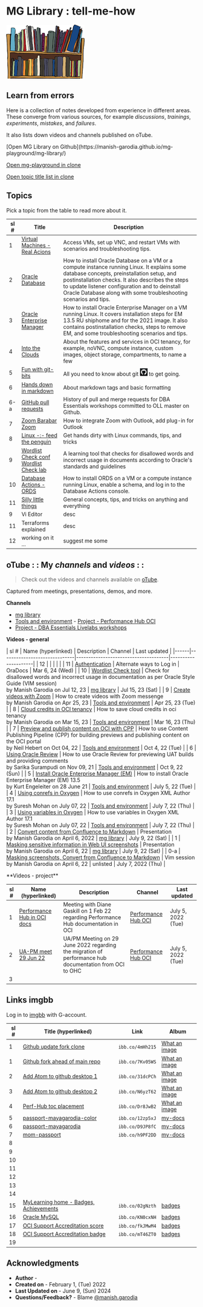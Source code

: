 # MG Library : tell-me-how

![mg library](./../images/mg-library.png " ")

## Learn from errors

Here is a collection of notes developed from experience in different areas. These converge from various sources, for example *discussions*, *trainings*, *experiments*, *mistakes*, and *failures*.

It also lists down videos and channels published on oTube.

<if type="hidden">
[Open MG Library on Github](https://manish-garodia.github.io/mg-playground/mg-library/)

[Open mg-playground in clone](http://127.0.0.1:5500/mg-playground/z-sandbox/)

[Open topic title list in clone](http://127.0.0.1:5500/mg-playground/topic-title/)
</if>

## Topics

Pick a topic from the table to read more about it.

| sl # | Title                         | Description                |
|------|-------------------------------|----------------------------|
| 1    | [Virtual Machines - Real Acions](https://manish-garodia.github.io/mg-playground/topic-title/vm-real-axons/) | Access VMs, set up VNC, and restart VMs with scenarios and troubleshooting tips. |
| 2    | [Oracle Database](https://manish-garodia.github.io/mg-playground/topic-title/oracle-db/) | How to install Oracle Database on a VM or a compute instance running Linux. It explains some database concepts, preinstallation setup, and postinstallation checks. It also describes the steps to update listener configuration and to deinstall Oracle Database along with some troubleshooting scenarios and tips. |
| 3    | [Oracle Enterprise Manager](https://manish-garodia.github.io/mg-playground/topic-title/oracle-em/) | How to install Oracle Enterprise Manager on a VM running Linux. It covers installation steps for EM 13.5 RU shiphome and for the 2021 image. It also contains postinstallation checks, steps to remove EM, and some troubleshooting scenarios and tips. |
| 4    | [Into the Clouds](https://manish-garodia.github.io/mg-playground/topic-title/into-the-clouds/) | About the features and services in OCI tenancy, for example, noVNC, compute instance, custom images, object storage, compartments, to name a few |
| 5    | [Fun with git-bits](https://manish-garodia.github.io/mg-playground/topic-title/fun-with-git-bits/) | All you need to know about git ![git](./procedures/fun-with-git-bits/images/git-black-small.png) to get going. |
| 6    | [Hands down in markdown](https://manish-garodia.github.io/mg-playground/topic-title/hands-down-in-md/) | About markdown tags and basic formatting |
| <if type="hidden">6-a    | [GitHub pull requests](https://manish-garodia.github.io/mg-playground/topic-title/github-pr/) | History of pull and merge requests for DBA Essentials workshops committed to OLL master on Github. </if> |
| 7    | [Zoom Barabar Zoom](https://manish-garodia.github.io/mg-playground/topic-title/zoom-barabar-zoom/) | How to integrate Zoom with Outlook, add plug-in for Outlook |
| 8    | [Linux -:- feed the penguin](https://manish-garodia.github.io/mg-playground/topic-title/linux-feed-penguin/) | Get hands dirty with Linux commands, tips, and tricks |
| 9    | [Wordlist Check conf](https://confluence.oraclecorp.com/confluence/x/XQkasQE) [Wordlist Check lab](https://manish-garodia.github.io/mg-playground/topic-title/wordlist-check/) | A learning tool that checks for disallowed words and incorrect usage in documents according to Oracle's standards and guidelines |
| 10     | [Database Actions - ORDS](https://manish-garodia.github.io/mg-playground/topic-title/db-actions-ords/) | How to install ORDS on a VM or a compute instance running Linux, enable a schema, and log in to the Database Actions console. |
| 11     | [Silly little things](https://manish-garodia.github.io/mg-playground/topic-title/silly-little-things/) | General concepts, tips, and tricks on anything and everything |
| <if type="hidden">9    | Vi Editor | desc |
| 11    | Terraforms explained | desc </if> |
| 12    | working on it ... | suggest me some |

## oTube : : My *channels* and *videos* : :

> Check out the videos and channels available on [oTube](https://otube.oracle.com/).

Captured from meetings, presentations, demos, and more.

**Channels**

 - [mg library](https://otube.oracle.com/channel/t/257943902)
 - [Tools and environment](https://otube.oracle.com/channel/t/257957572)
<if type="hidden"> - [Project - Performance Hub OCI](https://otube.oracle.com/channel/t/261319662)
 - [Project - DBA Essentials Livelabs workshops](https://otube.oracle.com/channel/t/257943952)</if>

**Videos - general**

| sl # | Name (hyperlinked)           | Description                          | Channel             | <if type="hidden">Last updated |</if>
|------|------------------------------|--------------------------------------|---------------------|
| 12   | | | | |
| 11   | [Authentication](https://oradocs.oracle.com/documents/link/LDB837046FA907998FC0EF7F0146C8D8A5D8494E462B/fileview/DF298DEED9EF157A8CD7F47953F0C38A699F5D03CD48/_Authentication_March2024.mp4) | Alternate ways to Log in | OraDocs | Mar 6, 24 (Wed) |
| 10    | [Wordlist Check tool](https://otube.oracle.com/media/t/1_7rdf1ghg) | Check for disallowed words and incorrect usage in documentation as per Oracle Style Guide (VIM session) <br>by Manish Garodia on Jul 12, 23 | [mg library](https://otube.oracle.com/channel/t/257943902) | Jul 15, 23 (Sat) |
| 9    | [Create videos with Zoom](https://otube.oracle.com/media/t/1_ovyk0odu) | How to create videos with Zoom messenge <br>by Manish Garodia on Apr 25, 23 | [Tools and environment](https://otube.oracle.com/channel/t/257957572) | Apr 25, 23 (Tue) |
| 8    | [Cloud credits in OCI tenancy](https://otube.oracle.com/media/t/1_4w8suka2) | How to save cloud credits in oci tenancy <br>by Manish Garodia on Mar 15, 23 | [Tools and environment](https://otube.oracle.com/channel/t/257957572) | Mar 16, 23 (Thu) |
| 7    | [Preview and publish content on OCI with CPP](https://otube.oracle.com/media/t/1_dlf7sdav) | How to use Content Publishing Pipeline (CPP) for building previews and publishing content on the OCI portal <br>by Neil Hebert on Oct 04, 22 | [Tools and environment](https://otube.oracle.com/channel/t/257957572) | Oct 4, 22 (Tue) |
| 6    | [Using Oracle Review](https://otube.oracle.com/media/t/1_zqfln2bg) | How to use Oracle Review for previewing UAT builds and providing comments <br>by Sarika Surampudi on Nov 09, 21 | [Tools and environment](https://otube.oracle.com/channel/t/257957572) | Oct 9, 22 (Sun) |
| 5    | [Install Oracle Enterprise Manager (EM)](https://otube.oracle.com/media/t/1_rfywyxmo)  | How to install Oracle Enterprise Manager (EM) 13.5 <br>by Kurt Engeleiter on 28 June 21 | [Tools and environment](https://otube.oracle.com/channel/t/257957572) | July 5, 22 (Tue) |
| 4    | [Using conrefs in Oxygen](https://otube.oracle.com/media/t/1_5dplbjir)  | How to use conrefs in Oxygen XML Author 17.1 <br>by Suresh Mohan on July 07, 22 | [Tools and environment](https://otube.oracle.com/channel/t/257957572) | July 7, 22 (Thu) |
| 3    | [Using variables in Oxygen](https://otube.oracle.com/media/t/1_41cw944f)  | How to use variables in Oxygen XML Author 17.1 <br>by Suresh Mohan on July 07, 22 | [Tools and environment](https://otube.oracle.com/channel/t/257957572) | July 7, 22 (Thu) |
| 2    | [Convert content from Confluence to Markdown](https://otube.oracle.com/media/t/1_q1wt1tmj) | Presentation <br>by Manish Garodia on April 6, 2022  | [mg library](https://otube.oracle.com/channel/t/257943902) | July 9, 22 (Sat) |
| 1    | [Masking sensitive information in Web UI screenshots](https://otube.oracle.com/media/t/1_0d43dk99) | Presentation <br>by Manish Garodia on April 6, 22  | [mg library](https://otube.oracle.com/channel/t/257943902) | July 9, 22 (Sat) |
| <if type="hidden">0-a | [Masking screenshots, Convert from Confluence to Markdown](https://otube.oracle.com/media/t/1_c9khlspm) | Vim session <br>by Manish Garodia on April 6, 22 | unlisted | July 7, 2022 (Thu)</if> |



<if type="hidden">
**Videos - project**

| sl # | Name (hyperlinked)           | Description                          | Channel             | Last updated |
|------|------------------------------|--------------------------------------|---------------------|--------------|
| 1    | [Performance Hub in OCI docs](https://otube.oracle.com/media/t/1_h0l5pyuf) | Meeting with Diane Gaskill on 1 Feb 22 regarding Performance Hub documentation in OCI | [Performance Hub OCI](https://otube.oracle.com/channel/t/261319662) | July 5, 2022 (Tue) |
| 2    | [UA-PM meet 29 Jun 22](https://otube.oracle.com/media/t/1_495mt4py) | UA/PM Meeting on 29 June 2022 regarding the migration of performance hub documentation from OCI to OHC | [Performance Hub OCI](https://otube.oracle.com/channel/t/261319662) | July 5, 2022 (Tue) |
| 3 | | | | |

## Links imgbb

Log in to [imgbb](https://manish-garodia.imgbb.com/) with G-account.

| sl # | Title (hyperlinked)                      | Link                  | Album                      |
|------|------------------------------------------|-----------------------|----------------------------|
| 1    | [Github update fork clone](https://ibb.co/4mHh215) 	          | `ibb.co/4mHh215`      	   | [What an image](https://ibb.co/album/LvW0JB)      |
| 1    | [Github fork ahead of main repo](https://ibb.co/7Kv05WS) 	      | `ibb.co/7Kv05WS`      	   | [What an image](https://ibb.co/album/LvW0JB)      |
| 2    | [Add Atom to github desktop 1](https://ibb.co/31dcPCh)           | `ibb.co/31dcPCh`           | [What an image](https://ibb.co/album/LvW0JB)      |
| 3    | [Add Atom to github desktop 2](https://ibb.co/N6yzT62)  	      | `ibb.co/N6yzT62`	       | [What an image](https://ibb.co/album/LvW0JB)      |
| 4    | [Perf-Hub toc placement](https://ibb.co/Dr8JwB2) 			      | `ibb.co/Dr8JwB2`		   | [What an image](https://ibb.co/album/LvW0JB)      |
| 5    | [passport-mayagarodia-color](https://ibb.co/12zp5xJ) 			  | `ibb.co/12zp5xJ`		   | [my-docs](https://ibb.co/album/CbDrM3)            |
| 6    | [passport-mayagarodia](https://ibb.co/D9JP8fC) 			      | `ibb.co/D9JP8fC`		   | [my-docs](https://ibb.co/album/CbDrM3)            |
| 7    | [mom-passport](https://ibb.co/h9PF2DD) 			              | `ibb.co/h9PF2DD`		   | [my-docs](https://ibb.co/album/CbDrM3)            |
| 8    |  |  |  |
| 9    |  |  |  |
| 10   |  |  |  |
| 11   |  |  |  |
| 12   |  |  |  |
| 13   |  |  |  |
| 14   |  |  |  |
| 15   | [MyLearning home - Badges, Achievements](https://ibb.co/02gNzth) | `ibb.co/02gNzth` 		   | [badges](https://ibb.co/album/tqNnc2) |
| 16   | [Oracle MySQL](https://ibb.co/KN0cxNH)   |  `ibb.co/KN0cxNH`     |  [badges](https://ibb.co/album/tqNnc2) 					   |
| 17   | [OCI Support Accreditation score](https://ibb.co/fkJMwM4)        | `ibb.co/fkJMwM4` 		   | [badges](https://ibb.co/album/tqNnc2) |
| 18   | [OCI Support Accreditation badge](https://ibb.co/mT46ZT0)        | `ibb.co/mT46ZT0` 		   | [badges](https://ibb.co/album/tqNnc2) |
| 19   |  |  |  |

</if>


## Acknowledgments

 - **Author** - [](include:author)
 - **Created on** - February 1, (Tue) 2022
 - **Last Updated on** - June 9, (Sun) 2024
 - **Questions/Feedback?** - Blame [@manish.garodia](./../../../intro/files/profile.md)
